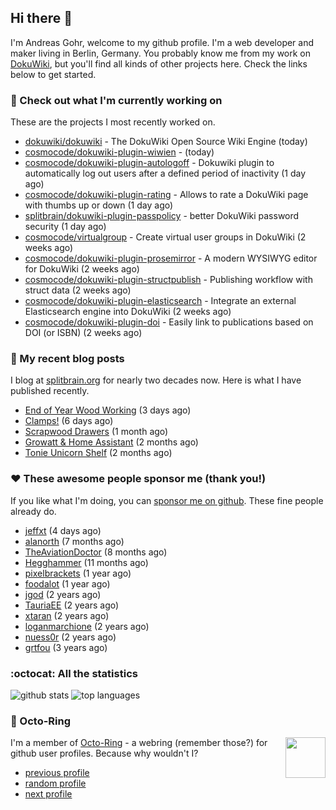 ## Hi there :wave:

I'm Andreas Gohr, welcome to my github profile. I'm a web developer and maker living in Berlin, Germany. You probably know me from my work on [DokuWiki](https://github.com/splitbrain/dokuwiki), but you'll find all kinds of other projects here. Check the links below to get started.

### :hammer: Check out what I'm currently working on

These are the projects I most recently worked on.


- [dokuwiki/dokuwiki](https://github.com/dokuwiki/dokuwiki) - The DokuWiki Open Source Wiki Engine (today)
- [cosmocode/dokuwiki-plugin-wiwien](https://github.com/cosmocode/dokuwiki-plugin-wiwien) -  (today)
- [cosmocode/dokuwiki-plugin-autologoff](https://github.com/cosmocode/dokuwiki-plugin-autologoff) - Dokuwiki plugin to automatically log out users after a defined period of inactivity (1 day ago)
- [cosmocode/dokuwiki-plugin-rating](https://github.com/cosmocode/dokuwiki-plugin-rating) - Allows to rate a DokuWiki page with thumbs up or down (1 day ago)
- [splitbrain/dokuwiki-plugin-passpolicy](https://github.com/splitbrain/dokuwiki-plugin-passpolicy) - better DokuWiki password security (1 day ago)
- [cosmocode/virtualgroup](https://github.com/cosmocode/virtualgroup) - Create virtual user groups in DokuWiki (2 weeks ago)
- [cosmocode/dokuwiki-plugin-prosemirror](https://github.com/cosmocode/dokuwiki-plugin-prosemirror) - A modern WYSIWYG editor for DokuWiki (2 weeks ago)
- [cosmocode/dokuwiki-plugin-structpublish](https://github.com/cosmocode/dokuwiki-plugin-structpublish) - Publishing workflow with struct data (2 weeks ago)
- [cosmocode/dokuwiki-plugin-elasticsearch](https://github.com/cosmocode/dokuwiki-plugin-elasticsearch) - Integrate an external Elasticsearch engine into DokuWiki (2 weeks ago)
- [cosmocode/dokuwiki-plugin-doi](https://github.com/cosmocode/dokuwiki-plugin-doi) - Easily link to publications based on DOI (or ISBN) (2 weeks ago)

### :scroll: My recent blog posts

I blog at [splitbrain.org](https://www.splitbrain.org) for nearly two decades now. Here is what I have published recently.


- [End of Year Wood Working](https://www.splitbrain.org/blog/2023-12/31-end-of-year-woodworking) (3 days ago)
- [Clamps!](https://www.splitbrain.org/blog/2023-12/28-clamps) (6 days ago)
- [Scrapwood Drawers](https://www.splitbrain.org/blog/2023-11/10-scrapwood_drawers) (1 month ago)
- [Growatt &amp; Home Assistant](https://www.splitbrain.org/blog/2023-11/03-growatt_and_home_assistant) (2 months ago)
- [Tonie Unicorn Shelf](https://www.splitbrain.org/blog/2023-10/10-tonie_unicorn_shelf) (2 months ago)

### :hearts:️ These awesome people sponsor me (thank you!)

If you like what I'm doing, you can [sponsor me on github](https://github.com/sponsors/splitbrain). These fine people already do.


- [jeffxt](https://github.com/jeffxt) (4 days ago)
- [alanorth](https://github.com/alanorth) (7 months ago)
- [TheAviationDoctor](https://github.com/TheAviationDoctor) (8 months ago)
- [Hegghammer](https://github.com/Hegghammer) (11 months ago)
- [pixelbrackets](https://github.com/pixelbrackets) (1 year ago)
- [foodalot](https://github.com/foodalot) (1 year ago)
- [jgod](https://github.com/jgod) (2 years ago)
- [TauriaEE](https://github.com/TauriaEE) (2 years ago)
- [xtaran](https://github.com/xtaran) (2 years ago)
- [loganmarchione](https://github.com/loganmarchione) (2 years ago)
- [nuess0r](https://github.com/nuess0r) (2 years ago)
- [grtfou](https://github.com/grtfou) (3 years ago)

### :octocat: All the statistics

 ![github stats](https://github-readme-stats.vercel.app/api?username=splitbrain&show_icons=true&hide_title=true)
![top languages](https://github-readme-stats.vercel.app/api/top-langs/?username=splitbrain&layout=compact)


### :octopus: Octo-Ring

<img width="64" height="65" src="https://octo-ring.com/static/img/octo.png" align="right" alt="">

I'm a member of [Octo-Ring](https://octo-ring.com/) - a webring (remember those?) for github user profiles. Because why wouldn't I? 

* [previous profile](https://octo-ring.com/p/splitbrain/prev)
* [random profile](https://octo-ring.com/p/splitbrain/random)
* [next profile](https://octo-ring.com/p/splitbrain/next)

